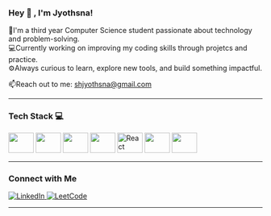 
### Hey 👋 , I'm Jyothsna!
🌸I'm a third year Computer Science student passionate about technology and problem-solving.</br>
💻Currently working on improving my coding skills through projetcs and practice.</br>
⚙️Always curious to learn, explore new tools, and build something impactful.</br>

📫Reach out to me: shjyothsna@gmail.com

___

### Tech Stack 💻
<p>
<img src="https://cdn.jsdelivr.net/gh/devicons/devicon/icons/html5/html5-original.svg" width="50" height="40"/>
 <img src="https://cdn.jsdelivr.net/gh/devicons/devicon/icons/css3/css3-original.svg" width="50" height="40"/>
 <img src="https://cdn.jsdelivr.net/gh/devicons/devicon/icons/javascript/javascript-original.svg" width="50" height="40"/>
 <img src="https://www.vectorlogo.zone/logos/tailwindcss/tailwindcss-icon.svg" width="50" height="40"/>
 <img src="https://cdn.jsdelivr.net/gh/devicons/devicon/icons/react/react-original.svg" alt="React" width="50" height="40"/>
 <img src="https://cdn.jsdelivr.net/gh/devicons/devicon/icons/fastapi/fastapi-original.svg" width="50" height="40"/>
<img src="https://cdn.jsdelivr.net/gh/devicons/devicon/icons/mongodb/mongodb-original.svg" width="50" height="40"/>



</p>


___

### Connect with Me
<p align="left">
  <a href="https://www.linkedin.com/in/jyothsna-sharma-2658972ab/">
    <img src="https://img.shields.io/badge/LinkedIn-0A66C2?style=for-the-badge&logo=linkedin&logoColor=white" alt="LinkedIn"/>
  </a>
  <a href="https://leetcode.com/jyothsnasharma/">
    <img src="https://img.shields.io/badge/LeetCode-000000?style=for-the-badge&logo=leetcode&logoColor=FFA116" alt="LeetCode"/>
  </a>
</p>

---








